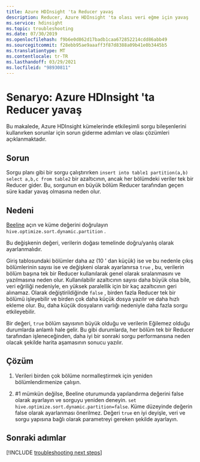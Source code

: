 ```yaml
---
title: Azure HDInsight 'ta Reducer yavaş
description: Reducer, Azure HDInsight 'ta olası veri eğme için yavaş
ms.service: hdinsight
ms.topic: troubleshooting
ms.date: 07/30/2019
ms.openlocfilehash: f9b6e0d862d17badb1caa672852214cdd86abb49
ms.sourcegitcommit: f28ebb95ae9aaaff3f87d8388a09b41e0b3445b5
ms.translationtype: MT
ms.contentlocale: tr-TR
ms.lasthandoff: 03/29/2021
ms.locfileid: "98930811"
---
```

# <a name="scenario-reducer-is-slow-in-azure-hdinsight"></a>Senaryo: Azure HDInsight 'ta Reducer yavaş

Bu makalede, Azure HDInsight kümelerinde etkileşimli sorgu bileşenlerini kullanırken sorunlar için sorun giderme adımları ve olası çözümleri açıklanmaktadır.

## <a name="issue"></a>Sorun

Sorgu planı gibi bir sorgu çalıştırırken `insert into table1 partition(a,b) select a,b,c from table2` bir azaltıcının, ancak her bölümdeki veriler tek bir Reducer gider. Bu, sorgunun en büyük bölüm Reducer tarafından geçen süre kadar yavaş olmasına neden olur.

## <a name="cause"></a>Nedeni

[Beeline](../hadoop/apache-hadoop-use-hive-beeline.md) açın ve küme değerini doğrulayın `hive.optimize.sort.dynamic.partition` .

Bu değişkenin değeri, verilerin doğası temelinde doğru/yanlış olarak ayarlanmalıdır.

Giriş tablosundaki bölümler daha az (10 ' dan küçük) ise ve bu nedenle çıkış bölümlerinin sayısı ise ve değişkeni olarak ayarlanırsa `true` , bu, verilerin bölüm başına tek bir Reducer kullanılarak genel olarak sıralanmasını ve yazılmasına neden olur. Kullanılabilir azaltıcının sayısı daha büyük olsa bile, veri eğriliği nedeniyle, en yüksek paralellik için bir kaç azaltıcının geri alınamaz. Olarak değiştirildiğinde `false` , birden fazla Reducer tek bir bölümü işleyebilir ve birden çok daha küçük dosya yazılır ve daha hızlı ekleme olur. Bu, daha küçük dosyaların varlığı nedeniyle daha fazla sorgu etkileyebilir.

Bir değeri, `true` bölüm sayısının büyük olduğu ve verilerin Eğilemez olduğu durumlarda anlamlı hale gelir. Bu gibi durumlarda, her bölüm tek bir Reducer tarafından işleneceğinden, daha iyi bir sonraki sorgu performansına neden olacak şekilde harita aşamasının sonucu yazılır.

## <a name="resolution"></a>Çözüm

1. Verileri birden çok bölüme normalleştirmek için yeniden bölümlendirmenize çalışın.

1. #1 mümkün değilse, Beeline oturumunda yapılandırma değerini false olarak ayarlayın ve sorguyu yeniden deneyin. `set hive.optimize.sort.dynamic.partition=false`. Küme düzeyinde değerin false olarak ayarlanması önerilmez. Değeri `true` en iyi deyişle, veri ve sorgu yapısına bağlı olarak parametreyi gereken şekilde ayarlayın.

## <a name="next-steps"></a>Sonraki adımlar

[!INCLUDE [troubleshooting next steps](../../../includes/hdinsight-troubleshooting-next-steps.md)]